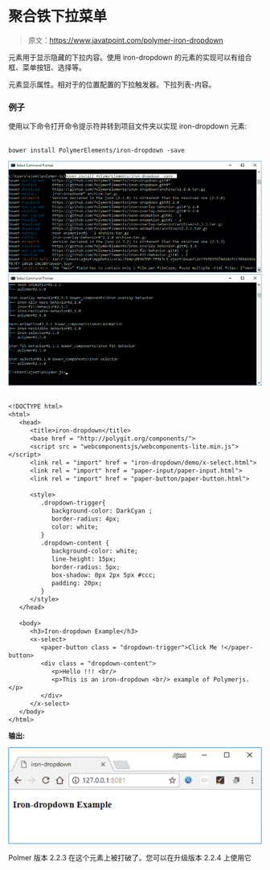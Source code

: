 # 聚合铁下拉菜单

> 原文：<https://www.javatpoint.com/polymer-iron-dropdown>

<iron-dropdown>元素用于显示隐藏的下拉内容。使用 iron-dropdown 的元素的实现可以有组合框、菜单按钮、选择等。</iron-dropdown>

<iron-dropdown>元素显示属性。相对于的位置配置的下拉触发器。下拉列表-内容。</iron-dropdown>

### 例子

使用以下命令打开命令提示符并转到项目文件夹以实现 iron-dropdown 元素:

```

bower install PolymerElements/iron-dropdown -save

```

![iron dropdown 1](img/18059fdb927dc6d04e80a22324e64e01.png) ![iron dropdown 2](img/1879611f4e89d5667794423bcea88cd7.png)

```

<!DOCTYPE html>
<html>
   <head>
      <title>iron-dropdown</title>
      <base href = "http://polygit.org/components/">
      <script src = "webcomponentsjs/webcomponents-lite.min.js"></script>
      <link rel = "import" href = "iron-dropdown/demo/x-select.html">
      <link rel = "import" href = "paper-input/paper-input.html">
      <link rel = "import" href = "paper-button/paper-button.html">

      <style>
         .dropdown-trigger{
            background-color: DarkCyan ;
            border-radius: 4px;
            color: white;
         }
         .dropdown-content {
            background-color: white;
            line-height: 15px;
            border-radius: 5px;
            box-shadow: 0px 2px 5px #ccc;
            padding: 20px;
         }
      </style>
   </head>

   <body>
      <h3>Iron-dropdown Example</h3>
      <x-select>
         <paper-button class = "dropdown-trigger">Click Me !</paper-button>
         <div class = "dropdown-content">
            <p>Hello !!! <br/>
            <p>This is an iron-dropdown <br/> example of Polymerjs.</p>
         </div>
      </x-select>
   </body>
</html>

```

**输出:**

![iron dropdown 3](img/4caf2b9573dbcd53e89aab3685cefc1e.png)

Polmer 版本 2.2.3 在这个元素上被打破了。您可以在升级版本 2.2.4 上使用它